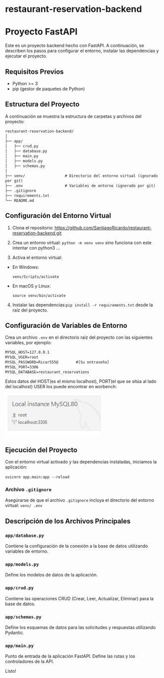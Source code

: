 # restaurant-reservation-backend

# Proyecto FastAPI

Este es un proyecto backend hecho con FastAPI. A continuación, se describen los pasos para configurar el entorno, instalar las dependencias y ejecutar el proyecto.

## Requisitos Previos

- Python >= 3
- pip (gestor de paquetes de Python)

## Estructura del Proyecto

A continuación se muestra la estructura de carpetas y archivos del proyecto:

```
restaurant-reservation-backend/
│
├── app/
│   ├── crud.py
│   ├── database.py
│   ├── main.py
│   ├── models.py
│   ├── schemas.py
│
├── venv/                  # Directorio del entorno virtual (ignorado por git)
├── .env                   # Variables de entorno (ignorado por git)
├── .gitignore
├── requirements.txt
└── README.md

```

## Configuración del Entorno Virtual

1. Clona el repositorio:
   https://github.com/SantiagoRicardo/restaurant-reservation-backend.git

2. Crea un entorno virtual: `python -m venv venv` sino funciona con este intentar con python3 ...

3. Activa el entorno virtual:

- En Windows:

  ```
  venv/Scripts/activate
  ```

- En macOS y Linux:

  ```
  source venv/bin/activate
  ```

4. Instalar las dependencias:`pip install -r requirements.txt` desde la raíz del proyecto.

## Configuración de Variables de Entorno

Crea un archivo `.env` en el directorio raíz del proyecto con las siguientes variables, por ejemplo:

```
MYSQL_HOST=127.0.0.1
MYSQL_USER=root
MYSQL_PASSWORD=Ricar555@        #[Su ontraseña]
MYSQL_PORT=3306
MYSQL_DATABASE=restaurant_reservations
```

Estos datos del HOST(es el mismo localhost), PORT(el que se sitúa al lado del localhost) USER
los puede encontrar en worbench:

![alt text](image.png)

## Ejecución del Proyecto

Con el entorno virtual activado y las dependencias instaladas, iniciamos la aplicación:

`uvicorn app.main:app --reload`

### Archivo `.gitignore`

Asegúrarse de que el archivo `.gitignore` incluya el directorio del entorno virtual: `venv/ .env`

## Descripción de los Archivos Principales

### `app/database.py`

Contiene la configuración de la conexión a la base de datos utilizando variables de entorno.

### `app/models.py`

Define los modelos de datos de la aplicación.

### `app/crud.py`

Contiene las operaciones CRUD (Crear, Leer, Actualizar, Eliminar) para la base de datos.

### `app/schemas.py`

Define los esquemas de datos para las solicitudes y respuestas utilizando Pydantic.

### `app/main.py`

Punto de entrada de la aplicación FastAPI. Define las rutas y los controladores de la API.

Listo!
